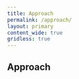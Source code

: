 ```yaml
---
title: Approach
permalink: /approach/
layout: primary
content_wide: true
gridless: true
---
```


## Approach
